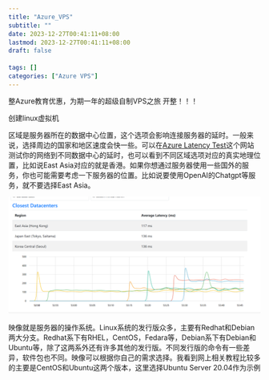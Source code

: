 ```yaml
---
title: "Azure_VPS"
subtitle: ""
date: 2023-12-27T00:41:11+08:00
lastmod: 2023-12-27T00:41:11+08:00
draft: false

tags: []
categories: ["Azure VPS"]
---
```

整Azure教育优惠，为期一年的超级自制VPS之旅 开整！！！

创建linux虚拟机


区域是服务器所在的数据中心位置，这个选项会影响连接服务器的延时。一般来说，选择周边的国家和地区速度会快一些。可以在[Azure Latency Test](https://link.zhihu.com/?target=https%3A//www.azurespeed.com/Azure/Latency)这个网站测试你的网络到不同数据中心的延时，也可以看到不同区域选项对应的真实地理位置，比如说East Asia对应的就是香港。如果你想通过服务器使用一些国外的服务，你也可能需要考虑一下服务器的位置。比如说要使用OpenAI的Chatgpt等服务，就不要选择East Asia。

![1703609642320](image/index/1703609642320.png)

映像就是服务器的操作系统。Linux系统的发行版众多，主要有Redhat和Debian两大分支。Redhat系下有RHEL，CentOS，Fedara等，Debian系下有Debian和Ubuntu等，除了这两系外还有许多其他的发行版。不同发行版的命令有一些差异，软件包也不同。映像可以根据你自己的需求选择。我看到网上相关教程比较多的主要是CentOS和Ubuntu这两个版本，这里选择Ubuntu Server 20.04作为示例
